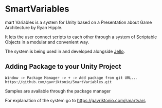 # SmartVariables
mart Variables is a system for Unity based on a Presentation about Game Architecture by Ryan Hipple.

It lets the user connect scripts to each other through a system of Scriptable Objects in a modular and convenient way.

The system is being used in and developed alongside [Jello](https://gavriktonio.com/jello). 

## Adding Package to your Unity Project

```Window -> Package Manager -> + -> Add package from git URL...```
```https://github.com/gavriktonio/SmartVariables.git```

Samples are available through the package manager

For explanation of the system go to https://gavriktonio.com/smartvars
